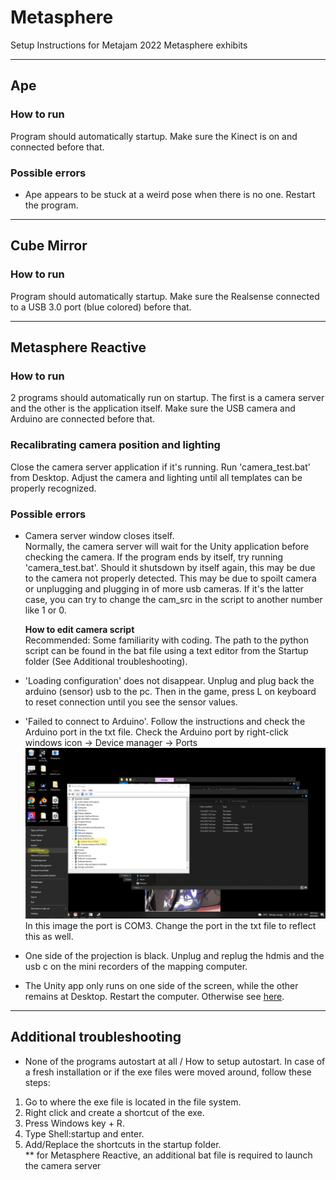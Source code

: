 # Metasphere
Setup Instructions for Metajam 2022 Metasphere exhibits

---
## Ape
### How to run
Program should automatically startup. Make sure the Kinect is on and connected before that.

### Possible errors
- Ape appears to be stuck at a weird pose when there is no one. Restart the program.

---
## Cube Mirror
### How to run
Program should automatically startup. Make sure the Realsense connected to a USB 3.0 port (blue colored) before that.

---
## Metasphere Reactive
### How to run
2 programs should automatically run on startup. The first is a camera server and the other is the application itself. Make sure the USB camera and Arduino are connected before that.

### Recalibrating camera position and lighting
Close the camera server application if it's running. Run 'camera_test.bat' from Desktop. Adjust the camera and lighting until all templates can be properly recognized.

### Possible errors
- Camera server window closes itself.  
Normally, the camera server will wait for the Unity application before checking the camera. If the program ends by itself, try running 'camera_test.bat'. Should it shutsdown by itself again, this may be due to the camera not properly detected. This may be due to spoilt camera or unplugging and plugging in of more usb cameras. If it's the latter case, you can try to change the cam_src in the script to another number like 1 or 0.  
  
  **How to edit camera script**  
  Recommended: Some familiarity with coding. The path to the python script can be found in the bat file using a text editor from the Startup folder (See Additional troubleshooting). 

- 'Loading configuration' does not disappear. Unplug and plug back the arduino (sensor) usb to the pc. Then in the game, press L on keyboard to reset connection until you see the sensor values.

- 'Failed to connect to Arduino'. Follow the instructions and check the Arduino port in the txt file. Check the Arduino port by right-click windows icon -> Device manager -> Ports
![port-check.gif](Documentation/port-check.gif)
In this image the port is COM3. Change the port in the txt file to reflect this as well.

- One side of the projection is black. Unplug and replug the hdmis and the usb c on the mini recorders of the mapping computer.

- The Unity app only runs on one side of the screen, while the other remains at Desktop. Restart the computer. Otherwise see [here](/MultiscreenSetup.md).

---
## Additional troubleshooting
- None of the programs autostart at all / How to setup autostart. In case of a fresh installation or if the exe files were moved around, follow these steps:
1.  Go to where the exe file is located in the file system.
2.  Right click and create a shortcut of the exe.
3.  Press Windows key + R.
4.  Type Shell:startup and enter.
5.  Add/Replace the shortcuts in the startup folder.  
** for Metasphere Reactive, an additional bat file is required to launch the camera server 

